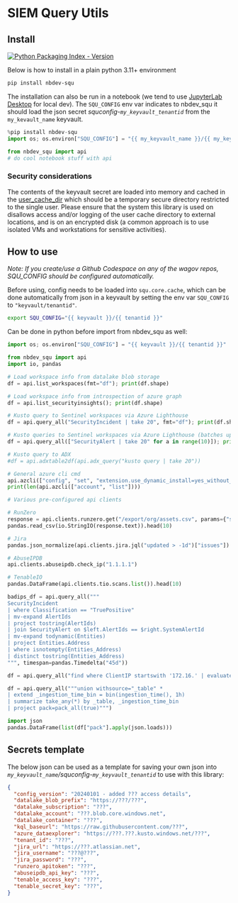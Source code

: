 # SIEM Query Utils


<!-- WARNING: THIS FILE WAS AUTOGENERATED! DO NOT EDIT! -->

## Install

[![Python Packaging Index -
Version](https://img.shields.io/pypi/v/nbdev-squ.svg)](https://pypi.org/project/nbdev-squ/)

Below is how to install in a plain python 3.11+ environment

``` sh
pip install nbdev-squ
```

The installation can also be run in a notebook (we tend to use
[JupyterLab Desktop](https://github.com/jupyterlab/jupyterlab-desktop)
for local dev). The `SQU_CONFIG` env var indicates to nbdev_squ it
should load the json secret *squconfig-`my_keyvault_tenantid`* from the
`my_kevault_name` keyvault.

``` python
%pip install nbdev-squ
import os; os.environ["SQU_CONFIG"] = "{{ my_keyvault_name }}/{{ my_keyvault_tenantid }}" 

from nbdev_squ import api
# do cool notebook stuff with api
```

### Security considerations

The contents of the keyvault secret are loaded into memory and cached in
the
[user_cache_dir](https://platformdirs.readthedocs.io/en/latest/api.html#cache-directory)
which should be a temporary secure directory restricted to the single
user. Please ensure that the system this library is used on disallows
access and/or logging of the user cache directory to external locations,
and is on an encrypted disk (a common approach is to use isolated VMs
and workstations for sensitive activities).

## How to use

*Note: If you create/use a Github Codespace on any of the wagov repos,
SQU_CONFIG should be configured automatically.*

Before using, config needs to be loaded into `squ.core.cache`, which can
be done automatically from json in a keyvault by setting the env var
`SQU_CONFIG` to `"keyvault/tenantid"`.

``` bash
export SQU_CONFIG="{{ keyvault }}/{{ tenantid }}"
```

Can be done in python before import from nbdev_squ as well:

``` python
import os; os.environ["SQU_CONFIG"] = "{{ keyvault }}/{{ tenantid }}"
```

``` python
from nbdev_squ import api
import io, pandas

# Load workspace info from datalake blob storage
df = api.list_workspaces(fmt="df"); print(df.shape)

# Load workspace info from introspection of azure graph
df = api.list_securityinsights(); print(df.shape)

# Kusto query to Sentinel workspaces via Azure Lighthouse
df = api.query_all("SecurityIncident | take 20", fmt="df"); print(df.shape)

# Kusto queries to Sentinel workspaces via Azure Lighthouse (batches up to 100 queries at a time)
df = api.query_all(["SecurityAlert | take 20" for a in range(10)]); print(df.shape)

# Kusto query to ADX
#df = api.adxtable2df(api.adx_query("kusto query | take 20"))

# General azure cli cmd
api.azcli(["config", "set", "extension.use_dynamic_install=yes_without_prompt"])
print(len(api.azcli(["account", "list"])))

# Various pre-configured api clients

# RunZero
response = api.clients.runzero.get("/export/org/assets.csv", params={"search": "has_public:t AND alive:t AND (protocol:rdp OR protocol:vnc OR protocol:teamviewer OR protocol:telnet OR protocol:ftp)"})
pandas.read_csv(io.StringIO(response.text)).head(10)

# Jira
pandas.json_normalize(api.clients.jira.jql("updated > -1d")["issues"]).head(10)

# AbuseIPDB
api.clients.abuseipdb.check_ip("1.1.1.1")

# TenableIO
pandas.DataFrame(api.clients.tio.scans.list()).head(10)
```

``` python
badips_df = api.query_all("""
SecurityIncident
| where Classification == "TruePositive"
| mv-expand AlertIds
| project tostring(AlertIds)
| join SecurityAlert on $left.AlertIds == $right.SystemAlertId
| mv-expand todynamic(Entities)
| project Entities.Address
| where isnotempty(Entities_Address)
| distinct tostring(Entities_Address)
""", timespan=pandas.Timedelta("45d"))
```

``` python
df = api.query_all("find where ClientIP startswith '172.16.' | evaluate bag_unpack(pack_) | take 40000")
```

``` python
df = api.query_all("""union withsource="_table" *
| extend _ingestion_time_bin = bin(ingestion_time(), 1h)
| summarize take_any(*) by _table, _ingestion_time_bin
| project pack=pack_all(true)""")
```

``` python
import json
pandas.DataFrame(list(df["pack"].apply(json.loads)))
```

## Secrets template

The below json can be used as a template for saving your own json into
*`my_keyvault_name`/squconfig-`my_keyvault_tenantid`* to use with this
library:

``` json
{
  "config_version": "20240101 - added ??? access details",
  "datalake_blob_prefix": "https://???/???",
  "datalake_subscription": "???",
  "datalake_account": "???.blob.core.windows.net",
  "datalake_container": "???",
  "kql_baseurl": "https://raw.githubusercontent.com/???",
  "azure_dataexplorer": "https://???.???.kusto.windows.net/???",
  "tenant_id": "???",
  "jira_url": "https://???.atlassian.net",
  "jira_username": "???@???",
  "jira_password": "???",
  "runzero_apitoken": "???",
  "abuseipdb_api_key": "???",
  "tenable_access_key": "???",
  "tenable_secret_key": "???",
}
```
